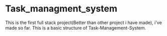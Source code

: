 # Task_managment_system
This is the first full stack project(Better than other project i have made), i've made so far.
This is a basic structure of Task-Management-System.
